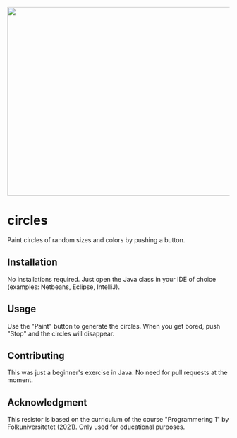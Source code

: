 <p align="center"> <img width="640" height="427" src="https://i.ibb.co/JHtTjCh/Screenshot-482.png"(https://youtu.be/hPeqsDjPPlg "Circles - Simple Java program")</p>

# circles
Paint circles of random sizes and colors by pushing a button. 

## Installation

No installations required. Just open the Java class in your IDE of choice (examples: Netbeans, Eclipse, IntelliJ).

## Usage

Use the "Paint" button to generate the circles. When you get bored, push "Stop" and the circles will disappear. 

## Contributing

This was just a beginner's exercise in Java. No need for pull requests at the moment. 

## Acknowledgment

This resistor is based on the curriculum of the course "Programmering 1" by Folkuniversitetet (2021). Only used for educational purposes. 

